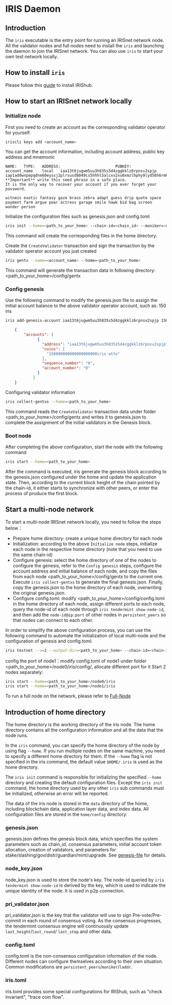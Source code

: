 # IRIS Daemon

## Introduction

The `iris` executable is the entry point for running an IRISnet network node. All the validator nodes and full nodes need to install the `iris` and launching the daemon to join the IRISnet network. You can also use `iris` to start your own test network locally.

## How to install `iris` 
Please follow this [guide](How-to-install-irishub.md) to install IRIShub.

## How to start an IRISnet network locally

### Initialize node

First you need to create an account as the corresponding validator operator for yourself.
```bash
iriscli keys add <account_name>
```
You can get the account information, including account address, public key address and mnemonic
```
NAME:	TYPE:	ADDRESS:						PUBKEY:
account_name	local	iaa13t6jugwm5uu3h835s5d4zggkklz6rpnsv2spjp	iap1addwnpepqdne60eyssj2plrsusd8049cs5hhhl5alcxv2xu0xmzlhphy9lyd56h6rm0
**Important** write this seed phrase in a safe place.
It is the only way to recover your account if you ever forget your password.

witness exotic fantasy gaze brass zebra adapt guess drip quote space payment farm argue pear actress garage smile hawk bid bag screen wonder person
```

Initialize the configuration files such as genesis.json and config.toml
```bash
iris init --home=<path_to_your_home> --chain-id=<chain_id> --moniker=<node_name>
```
This command will create the corresponding files in the home directory.

Create the `CreateValidator` transaction and sign the transaction by the validator operator account you just created
```bash
iris gentx --name=<account_name> --home=<path_to_your_home>
```
This command will generate the transaction data in following directory: <path_to_your_home>/config/gentx

### Config genesis

Use the following command to modify the genesis.json file to assign the initial account balance to the above validator operator account, such as: 150 iris
```bash
iris add-genesis-account iaa13t6jugwm5uu3h835s5d4zggkklz6rpnsv2spjp 150iris --home=<path_to_your_home>
```

```json
    {
        "accounts": [
              {
                "address": "iaa13t6jugwm5uu3h835s5d4zggkklz6rpnsv2spjp",
                "coins": [
                  "150000000000000000000iris-atto"
                ],
                "sequence_number": "0",
                "account_number": "0"
              }
            ]
    }
```

Configuring validator information
```bash
iris collect-gentxs --home=<path_to_your_home>
```
This command reads the `CreateValidator` transaction data under folder <path_to_your_home>/config/gentx and writes it to genesis.json to complete the assignment of the initial validators in the Genesis block.

### Boot node

After completing the above configuration, start the node with the following command
```bash
iris start --home=<path_to_your_home>
```
After the command is executed, iris generate the genesis block according to the genesis.json configured under the home and update the application state. Then, according to the current block height of the chain pointed by the chain-id, it either starts to synchronize with other peers, or enter the process of produce the first block.

## Start a multi-node network

To start a multi-node IRISnet network locally, you need to follow the steps below：

* Prepare home directory: create a unique home directory for each node
* Initialization: according to the above `Initialize node` steps, initialize each node in the respective home directory (note that you need to use the same chain-id)
* Configure genesis: select the home directory of one of the nodes to configure the genesis, refer to the `Config genesis` steps, configure the account address and initial balance of each node, and copy the files from each node <path_to_your_home>/config/gentx to the current one. Execute `iris collect-gentxs` to generate the final genesis.json. Finally, copy the genesis.json to the home directory of each node, overwriting the original genesis.json.
* Configure config.toml: modify <path_to_your_home>/config/config.toml in the home directory of each node, assign different ports to each node, query the node-id of each node through `iris tendermint show-node-id`, and then add the `node-id@ip:port` of other nodes in `persistent_peers` so that nodes can connect to each other.

In order to simplify the above configuration process, you can use the following command to automate the initialization of local multi-node and the configuration of genesis and config.toml:
```bash
iris testnet --v=2 --output-dir=<path_to_your_home> --chain-id=<chain-id> --starting-ip-address 127.0.0.1
```

config the port of node1：modify config.toml of node1 under folder <path_to_your_home>/node0/iris/config/, allocate different port for it 
Start 2 nodes separately:

```bash
iris start --home=<path_to_your_home>/node0/iris
iris start --home=<path_to_your_home>/node1/iris
```

To run a full node on the network, please refer to [Full-Node](../get-started/Full-Node.md)

## Introduction of home directory 

The home directory is the working directory of the iris node. The home directory contains all the configuration information and all the data that the node runs.

In the `iris` command, you can specify the home directory of the node by using flag `--home`. If you run multiple nodes on the same machine, you need to specify a different home directory for them. If the `--home` flag is not specified in the iris command, the default value `$HOME/.iris` is used as the home directory.

The `iris init` command is responsible for initializing the specified `--home` directory and creating the default configuration files. Except the `iris init` command, the home directory used by any other `iris` sub commands must be initialized, otherwise an error will be reported.

The data of the iris node is stored in the `data` directory of the home, including blockchain data, application layer data, and index data. All configuration files are stored in the `home/config` directory:

### genesis.json

genesis.json defines the genesis block data, which specifies the system parameters such as chain_id, consensus parameters, initial account token allocation, creation of validators, and parameters for stake/slashing/gov/distr/guardian/mint/upgrade. See [genesis-file](../features/basic-concepts/genesis-file.md) for details.

### node_key.json

node_key.json is used to store the node's key. The node-id queried by `iris tendermint show-node-id` is derived by the key, which is used to indicate the unique identity of the node. It is used in p2p connection.

### pri_validator.json

pri_validator.json is the key that the validator will use to sign Pre-vote/Pre-commit in each round of consensus voting. As the consensus progresses, the tendermint consensus engine will continuously update `last_height`/`last_round`/ `last_step` and other data.

### config.toml

config.toml is the non-consensus configuration information of the node. Different nodes can configure themselves according to their own situation. Common modifications are `persistent_peers`/`moniker`/`laddr`.

### iris.toml
iris.toml provides some special configurations for IRIShub, such as "check invariant", "trace coin flow".